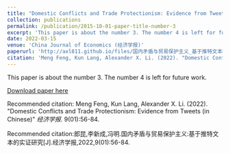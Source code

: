 ```yaml
---
title: "Domestic Conflicts and Trade Protectionism: Evidence from Tweets (in Chinese)"
collection: publications
permalink: /publication/2015-10-01-paper-title-number-3
excerpt: 'This paper is about the number 3. The number 4 is left for future work.'
date: 2022-03-15
venue: 'China Journal of Economics (经济学报)'
paperurl: 'http://axl811.github.io/files/国内矛盾与贸易保护主义_基于推特文本的实证研究_郎昆.pdf'
citation: 'Meng Feng, Kun Lang, Alexander X. Li. (2022). "Domestic Conflicts and Trade Protectionism: Evidence from Tweets (in Chinese)" <i>China Journal of Economics</i>. 9(01):56-84.'
---
```

This paper is about the number 3. The number 4 is left for future work. 

[Download paper here](http://academicpages.github.io/files/国内矛盾与贸易保护主义_基于推特文本的实证研究_郎昆.pdf)

Recommended citation: Meng Feng, Kun Lang, Alexander X. Li. (2022). "Domestic Conflicts and Trade Protectionism: Evidence from Tweets (in Chinese)" <i>经济学报</i>. 9(01):56-84.

Recommended citation:郎昆,李新成,冯明.国内矛盾与贸易保护主义:基于推特文本的实证研究[J].经济学报,2022,9(01):56-84.
